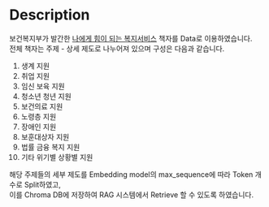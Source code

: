 # Description

보건복지부가 발간한 [나에게 힘이 되는 복지서비스](https://m.bokjiro.go.kr/ssis-tem/twatxe/wlfarePr/selectWlfareBrochure.do) 책자를 Data로 이용하였습니다.\
전체 책자는 주제 - 상세 제도로 나누어져 있으며 구성은 다음과 같습니다.


1. 생계 지원
2. 취업 지원
3. 임신 보육 지원
4. 청소년 청년 지원
5. 보건의료 지원
6. 노령층 지원
7. 장애인 지원
8. 보훈대상자 지원
9. 법률 금융 복지 지원
10. 기타 위기별 상황별 지원

해당 주제들의 세부 제도를 Embedding model의 max_sequence에 따라 Token 개수로 Split하였고,\
이를 Chroma DB에 저장하여 RAG 시스템에서 Retrieve 할 수 있도록 하였습니다.